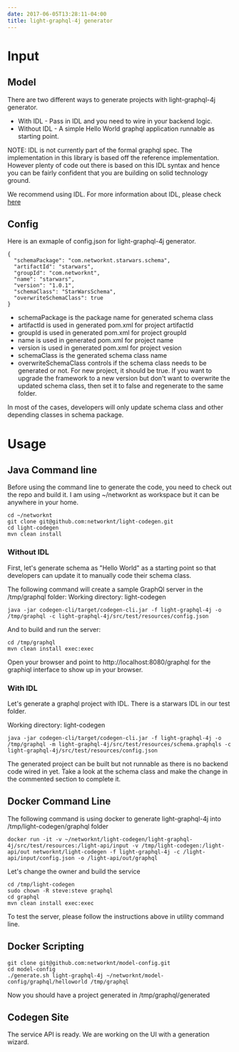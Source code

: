 ```yaml
---
date: 2017-06-05T13:28:11-04:00
title: light-graphql-4j generator
---
```


# Input

## Model

There are two different ways to generate projects with light-graphql-4j generator.

- With IDL - Pass in IDL and you need to wire in your backend logic. 
- Without IDL - A simple Hello World graphql application runnable as starting point.

NOTE: IDL is not currently part of the formal graphql spec. The implementation in this 
library is based off the reference implementation. However plenty of code out there is 
based on this IDL syntax and hence you can be fairly confident that you are building on 
solid technology ground.

We recommend using IDL. For more information about IDL, please check [here](http://graphql-java.readthedocs.io/en/latest/schema.html)

## Config

Here is an exmaple of config.json for light-graphql-4j generator.

```
{
  "schemaPackage": "com.networknt.starwars.schema",
  "artifactId": "starwars",
  "groupId": "com.networknt",
  "name": "starwars",
  "version": "1.0.1",
  "schemaClass": "StarWarsSchema",
  "overwriteSchemaClass": true
}
```

- schemaPackage is the package name for generated schema class
- artifactId is used in generated pom.xml for project artifactId
- groupId is used in generated pom.xml for project groupId
- name is used in generated pom.xml for project name
- version is used in generated pom.xml for project vesion
- schemaClass is the generated schema class name
- overwriteSchemaClass controls if the schema class needs to be generated or not. For new project, it should be true. If you want to upgrade the framework to a new version but don't want to overwrite the updated schema class, then set it to false and regenerate to the same folder. 

In most of the cases, developers will only update schema class and other depending classes in schema package. 


# Usage

## Java Command line

Before using the command line to generate the code, you need to check out the repo and build it.
I am using ~/networknt as workspace but it can be anywhere in your home.  

```
cd ~/networknt
git clone git@github.com:networknt/light-codegen.git
cd light-codegen
mvn clean install
```

### Without IDL

First, let's generate schema as "Hello World" as a starting point so that developers can update 
it to manually code their schema class.

The following command will create a sample GraphQl server in the /tmp/graphql folder:
Working directory: light-codegen

```
java -jar codegen-cli/target/codegen-cli.jar -f light-graphql-4j -o /tmp/graphql -c light-graphql-4j/src/test/resources/config.json
```

And to build and run the server:
```
cd /tmp/graphql
mvn clean install exec:exec
```

Open your browser and point to http://localhost:8080/graphql for the graphiql interface to show
up in your browser. 

### With IDL

Let's generate a graphql project with IDL. There is a starwars IDL in our test folder.

Working directory: light-codegen

```
java -jar codegen-cli/target/codegen-cli.jar -f light-graphql-4j -o /tmp/graphql -m light-graphql-4j/src/test/resources/schema.graphqls -c light-graphql-4j/src/test/resources/config.json
```

The generated project can be built but not runnable as there is no backend code wired in yet. Take a look
at the schema class and make the change in the commented section to complete it.


## Docker Command Line

The following command is using docker to generate light-graphql-4j into 
/tmp/light-codegen/graphql folder

```
docker run -it -v ~/networknt/light-codegen/light-graphql-4j/src/test/resources:/light-api/input -v /tmp/light-codegen:/light-api/out networknt/light-codegen -f light-graphql-4j -c /light-api/input/config.json -o /light-api/out/graphql
```
Let's change the owner and build the service

```
cd /tmp/light-codegen
sudo chown -R steve:steve graphql
cd graphql
mvn clean install exec:exec

```

To test the server, please follow the instructions above in utility command line.


## Docker Scripting

```
git clone git@github.com:networknt/model-config.git
cd model-config
./generate.sh light-graphql-4j ~/networknt/model-config/graphql/helloworld /tmp/graphql
```

Now you should have a project generated in /tmp/graphql/generated

## Codegen Site

The service API is ready. We are working on the UI with a generation wizard.
 
